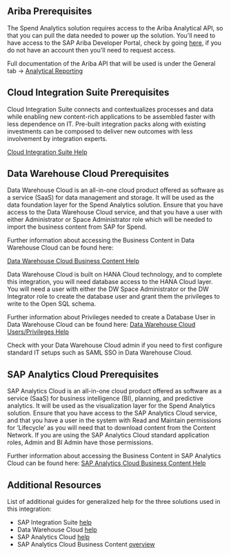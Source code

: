 ## Ariba Prerequisites

The Spend Analytics solution requires access to the Ariba Analytical API, so that you can pull the data needed to power up the solution.  You'll need to have access to the SAP Ariba Developer Portal, check by going [here](https://developer.ariba.com/), if you do not have an account then you'll need to request access.

Full documentation of the Ariba API that will be used is under the General tab -> [Analytical Reporting](https://developer.ariba.com/api/apis)

## Cloud Integration Suite Prerequisites

Cloud Integration Suite connects and contextualizes processes and data while enabling new content-rich applications to be assembled faster with less dependence on IT. Pre-built integration packs along with existing investments can be composed to deliver new outcomes with less involvement by integration experts.

[Cloud Integration Suite Help](https://help.sap.com/docs/SAP_CLOUD_PLATFORM_INTEGRATION_SUITE/51ab953548be4459bfe8539ecaeee98d/5cc6987511104c418b7cb4c25f3d9cb0.html)

## Data Warehouse Cloud Prerequisites

Data Warehouse Cloud is an all-in-one cloud product offered as software as a service (SaaS) for data management and storage.  It will be used as the data foundation layer for the Spend Analytics solution.  Ensure that you have access to the Data Warehouse Cloud service, and that you have a user with either Administrator or Space Administrator role which will be needed to import the business content from SAP for Spend. 

Further information about accessing the Business Content in Data Warehouse Cloud can be found here:

[Data Warehouse Cloud Business Content Help](https://help.sap.com/docs/SAP_DATA_WAREHOUSE_CLOUD/be5967d099974c69b77f4549425ca4c0/400078d689bf4454b3fc977a4e201c2f.html)

Data Warehouse Cloud is built on HANA Cloud technology, and to complete this integration, you will need database access to the HANA Cloud layer.  You will need a user with either the DW Space Administrator or the DW Integrator role to create the database user and grant them the privileges to write to the Open SQL schema. 

Further information about Privileges needed to create a Database User in Data Warehouse Cloud can be found here: [Data Warehouse Cloud Users/Privileges Help](https://help.sap.com/docs/SAP_DATA_WAREHOUSE_CLOUD/be5967d099974c69b77f4549425ca4c0/798e3fd6707940c3bd2219b2d1ebaac2.html?q=hana)

 
Check with your Data Warehouse Cloud admin if you need to first configure standard IT setups such as SAML SSO in Data Warehouse Cloud.

## SAP Analytics Cloud Prerequisites

SAP Analytics Cloud is an all-in-one cloud product offered as software as a service (SaaS) for business intelligence (BI), planning, and predictive analytics.  It will be used as the visualization layer for the Spend Analytics solution.  Ensure that you have access to the SAP Analytics Cloud service, and that you have a user in the system with Read and Maintain permissions for ‘Lifecycle’ as you will need that to download content from the Content Network.  If you are using the SAP Analytics Cloud standard application roles, Admin and BI Admin have those permissions.

Further information about accessing the Business Content in SAP Analytics Cloud can be found here:  [SAP Analytics Cloud Business Content Help](https://help.sap.com/docs/SAP_ANALYTICS_CLOUD/00f68c2e08b941f081002fd3691d86a7/078868f57f3346a98c3233207bd211c7.html)

## Additional Resources

List of additional guides for generalized help for the three solutions used in this integration:

 

- SAP Integration Suite [help](https://help.sap.com/docs/SAP_CLOUD_PLATFORM_INTEGRATION_SUITE)
- Data Warehouse Cloud [help](https://help.sap.com/docs/SAP_DATA_WAREHOUSE_CLOUD)
- SAP Analytics Cloud [help](https://help.sap.com/docs/SAP_ANALYTICS_CLOUD)
- SAP Analytics Cloud Business Content [overview](https://community.sap.com/topics/cloud-analytics/business-content)

